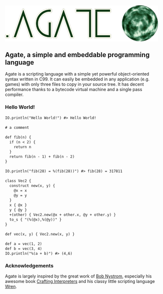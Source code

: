 ![Agate](agate.png)

## Agate, a simple and embeddable programming language

Agate is a scripting language with a simple yet powerful object-oriented syntax written in C99. It can easily be embedded in any application (e.g. games) with only three files to copy in your source tree. It has decent performance thanks to a bytecode virtual machine and a single pass compiler.

### Hello World!

```
IO.println("Hello World!") #> Hello World!

# a comment

def fib(n) {
  if (n < 2) {
    return n
  }
  return fib(n - 1) + fib(n - 2)
}

IO.println("fib(28) = %(fib(28))") #> fib(28) = 317811

class Vec2 {
  construct new(x, y) {
    @x = x
    @y = y
  }
  x { @x }
  y { @y }
  +(other) { Vec2.new(@x + other.x, @y + other.y) }
  to_s { "(%(@x),%(@y))" }
}

def vec(x, y) { Vec2.new(x, y) }

def a = vec(1, 2)
def b = vec(3, 4)
IO.println("%(a + b)") #> (4,6)
```

### Acknowledgements

Agate is largely inspired by the great work of [Bob Nystrom](http://journal.stuffwithstuff.com/), especially his awesome book [Crafting Interpreters](http://craftinginterpreters.com/) and his classy little scripting language [Wren](https://wren.io/).
